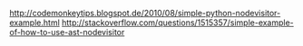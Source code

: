 
http://codemonkeytips.blogspot.de/2010/08/simple-python-nodevisitor-example.html
http://stackoverflow.com/questions/1515357/simple-example-of-how-to-use-ast-nodevisitor